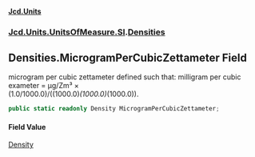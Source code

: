 #### [Jcd.Units](index.md 'index')
### [Jcd.Units.UnitsOfMeasure.SI](Jcd.Units.UnitsOfMeasure.SI.md 'Jcd.Units.UnitsOfMeasure.SI').[Densities](Densities.md 'Jcd.Units.UnitsOfMeasure.SI.Densities')

## Densities.MicrogramPerCubicZettameter Field

microgram per cubic zettameter defined such that: milligram per cubic exameter = μg/Zm³ ×  
(1.0/1000.0)/((1000.0)*(1000.0)*(1000.0)).

```csharp
public static readonly Density MicrogramPerCubicZettameter;
```

#### Field Value
[Density](Density.md 'Jcd.Units.UnitTypes.Density')